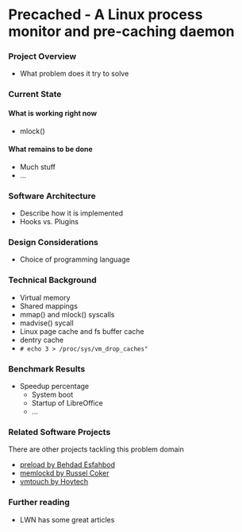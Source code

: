 # Precached - A Linux process monitor and pre-caching daemon

### Project Overview

* What problem does it try to solve


### Current State

#### What is working right now

* mlock()

#### What remains to be done 

* Much stuff
* ...


### Software Architecture

* Describe how it is implemented
* Hooks vs. Plugins


### Design Considerations

* Choice of programming language


### Technical Background

* Virtual memory
* Shared mappings
* mmap() and mlock() syscalls
* madvise() sycall
* Linux page cache and fs buffer cache
* dentry cache
* ```# echo 3 > /proc/sys/vm_drop_caches" ```


### Benchmark Results

* Speedup percentage
  * System boot
  * Startup of LibreOffice
  * ...

### Related Software Projects

There are other projects tackling this problem domain

* [preload by Behdad Esfahbod](http://behdad.org/download/preload.pdf)
* [memlockd by Russel Coker](https://doc.coker.com.au/projects/memlockd/)
* [vmtouch by Hoytech](https://hoytech.com/vmtouch/)


### Further reading

* LWN has some great articles
